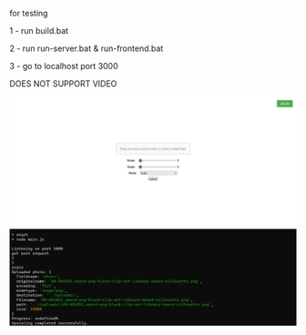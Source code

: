 for testing

1 - run build.bat

2 - run run-server.bat & run-frontend.bat 

3 - go to localhost port 3000

DOES NOT SUPPORT VIDEO



![Alt text](client-side.png)
![Alt text](server-side.png)

